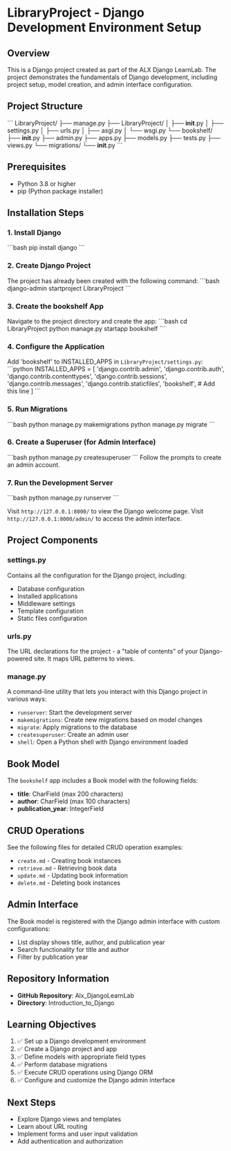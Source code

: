 # LibraryProject - Django Development Environment Setup

## Overview
This is a Django project created as part of the ALX Django LearnLab. The project demonstrates the fundamentals of Django development, including project setup, model creation, and admin interface configuration.

## Project Structure
\`\`\`
LibraryProject/
├── manage.py
├── LibraryProject/
│   ├── __init__.py
│   ├── settings.py
│   ├── urls.py
│   ├── asgi.py
│   └── wsgi.py
└── bookshelf/
    ├── __init__.py
    ├── admin.py
    ├── apps.py
    ├── models.py
    ├── tests.py
    ├── views.py
    └── migrations/
        └── __init__.py
\`\`\`

## Prerequisites
- Python 3.8 or higher
- pip (Python package installer)

## Installation Steps

### 1. Install Django
\`\`\`bash
pip install django
\`\`\`

### 2. Create Django Project
The project has already been created with the following command:
\`\`\`bash
django-admin startproject LibraryProject
\`\`\`

### 3. Create the bookshelf App
Navigate to the project directory and create the app:
\`\`\`bash
cd LibraryProject
python manage.py startapp bookshelf
\`\`\`

### 4. Configure the Application
Add 'bookshelf' to INSTALLED_APPS in `LibraryProject/settings.py`:
\`\`\`python
INSTALLED_APPS = [
    'django.contrib.admin',
    'django.contrib.auth',
    'django.contrib.contenttypes',
    'django.contrib.sessions',
    'django.contrib.messages',
    'django.contrib.staticfiles',
    'bookshelf',  # Add this line
]
\`\`\`

### 5. Run Migrations
\`\`\`bash
python manage.py makemigrations
python manage.py migrate
\`\`\`

### 6. Create a Superuser (for Admin Interface)
\`\`\`bash
python manage.py createsuperuser
\`\`\`
Follow the prompts to create an admin account.

### 7. Run the Development Server
\`\`\`bash
python manage.py runserver
\`\`\`

Visit `http://127.0.0.1:8000/` to view the Django welcome page.
Visit `http://127.0.0.1:8000/admin/` to access the admin interface.

## Project Components

### settings.py
Contains all the configuration for the Django project, including:
- Database configuration
- Installed applications
- Middleware settings
- Template configuration
- Static files configuration

### urls.py
The URL declarations for the project - a "table of contents" of your Django-powered site. It maps URL patterns to views.

### manage.py
A command-line utility that lets you interact with this Django project in various ways:
- `runserver`: Start the development server
- `makemigrations`: Create new migrations based on model changes
- `migrate`: Apply migrations to the database
- `createsuperuser`: Create an admin user
- `shell`: Open a Python shell with Django environment loaded

## Book Model
The `bookshelf` app includes a Book model with the following fields:
- **title**: CharField (max 200 characters)
- **author**: CharField (max 100 characters)
- **publication_year**: IntegerField

## CRUD Operations
See the following files for detailed CRUD operation examples:
- `create.md` - Creating book instances
- `retrieve.md` - Retrieving book data
- `update.md` - Updating book information
- `delete.md` - Deleting book instances

## Admin Interface
The Book model is registered with the Django admin interface with custom configurations:
- List display shows title, author, and publication year
- Search functionality for title and author
- Filter by publication year

## Repository Information
- **GitHub Repository**: Alx_DjangoLearnLab
- **Directory**: Introduction_to_Django

## Learning Objectives
1. ✅ Set up a Django development environment
2. ✅ Create a Django project and app
3. ✅ Define models with appropriate field types
4. ✅ Perform database migrations
5. ✅ Execute CRUD operations using Django ORM
6. ✅ Configure and customize the Django admin interface

## Next Steps
- Explore Django views and templates
- Learn about URL routing
- Implement forms and user input validation
- Add authentication and authorization
